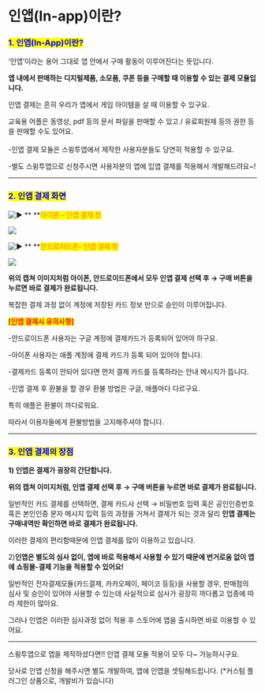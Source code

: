 # 인앱(In-app)이란?

### <mark style="color:blue;">**1. 인앱(In-App)이란?**</mark>

‘인앱’이라는 용어 그대로 앱 안에서 구매 활동이 이루어진다는 뜻입니다.

**앱 내에서 판매하는 디지털제품, 소모품, 쿠폰 등을 구매할 때 이용할 수 있는 결제 모듈입니다.**&#x20;

인앱 결제는 흔히 우리가 앱에서 게임 아이템을 살 때 이용할 수 있구요.

교육용 어플은 동영상, pdf 등의 문서 파일을 판매할 수 있고 / 유료회원제 등의 권한 등을 판매할 수도 있어요.\
\
\-인앱 결제 모듈은 스윙투앱에서 제작한 사용자분들도 당연히 적용할 수 있구요.

\-별도 스윙투앱으로 신청주시면 사용자분의 앱에 입앱 결제를 적용해서 개발해드려요\~!

***

### <mark style="color:blue;">**2. 인앱 결제 화면**</mark>

<img src="https://s.w.org/images/core/emoji/11/svg/25b6.svg" alt="▶" data-size="line"> ** **<mark style="color:orange;">**아이폰 – 인앱 결제 창**</mark>

![](https://wp.swing2app.co.kr/wp-content/uploads/2018/10/%EC%9D%B8%EC%95%B1%EA%B2%B0%EC%A0%9C2-1-511x1024.png)

<img src="https://s.w.org/images/core/emoji/11/svg/25b6.svg" alt="▶" data-size="line"> ** **<mark style="color:orange;">**안드로이드폰- 인앱 결제 창**</mark>

![](https://wp.swing2app.co.kr/wp-content/uploads/2018/10/%EC%9D%B8%EC%95%B1%EA%B2%B0%EC%A0%9C1-1002x1024.png)

**위의 캡쳐 이미지처럼 아이폰, 안드로이드폰에서 모두  인앱 결제 선택 후 → 구매 버튼을 누르면 바로 결제가 완료됩니다.**

복잡한 결제 과정 없이 계정에 저장된 카드 정보 만으로 승인이 이루어집니다.



<mark style="color:red;">**\[인앱 결제시 유의사항]**</mark>

\-안드로이드폰 사용자는 구글 계정에  결제카드가 등록되어 있어야 하구요.

\-아이폰 사용자는 애플 계정에 결제 카드가 등록 되어 있어야 합니다.

\-결제카드 등록이 안되어 있다면 먼저 결제 카드를 등록하라는 안내 메시지가 뜹니다.

\-인앱 결제 후 환불을 할 경우 환불 방법은  구글, 애플마다 다르구요.

특히 애플은 환불이 까다로워요.

따라서 이용자들에게 환불방법을 고지해주셔야 합니다.

***

### <mark style="color:blue;">**3. 인앱 결제의 장점**</mark>

**1) 인앱은 결제가 굉장히 간단합니다.**&#x20;

**위의 캡쳐 이미지처럼,  인앱 결제 선택 후 → 구매 버튼을 누르면 바로 결제가 완료됩니다.**

일반적인 카드 결제를 선택하면, 결제 카드사 선택 → 비밀번호 입력 혹은 공인인증번호 혹은 본인인증 문자 메시지 입력 등의 과정을 거쳐서 결제가 되는 것과 달리 **인앱 결제는 구매내역만 확인하면 바로 결제가 완료됩니다.**&#x20;

이러한 결제의 편리함때문에 인앱 결제를 많이 이용하고 있습니다.&#x20;

2\)**인앱은 별도의 심사 없이, 앱에 바로 적용해서 사용할 수 있기 때문에 번거로움 없이 앱에 쇼핑몰-결제 기능을 적용할 수 있어요!**

일반적인 전자결제모듈(카드결제, 카카오페이, 페이코 등등)을 사용할 경우, 판매점의 심사 및 승인이 있어야 사용할 수 있는데 사실적으로 심사가 굉장히 까다롭고 업종에 따라 제한이 많아요.

그러나 인앱은 이러한 심사과정 없이 적용 후 스토어에 앱을 출시하면 바로 이용할 수 있어요.

***

스윙투앱으로 앱을 제작하셨다면!!  인앱 결제 모듈 적용이 모두 다\~ 가능하시구요.

당사로 인앱 신청을 해주시면 별도 개발하여, 앱에 인앱을 셋팅해드립니다. (\*커스텀 플러그인 상품으로, 개발비가 있습니다)&#x20;
